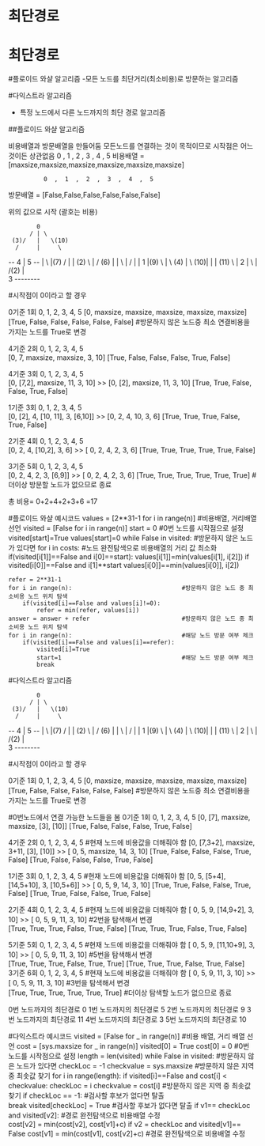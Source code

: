 # 최단경로

# 최단경로
#플로이드 와샬 알고리즘
-모든 노드를 최단거리(최소비용)로 방문하는 알고리즘

#다익스트라 알고리즘
- 특정 노드에서 다른 노드까지의 최단 경로 알고리즘

##플로이드 와샬 알고리즘

비용배열과 방문배열을 만들어둠
모든노드를 연결하는 것이 목적이므로 시작점은 어느것이든 상관없음
               0   ,   1   ,   2   ,   3   ,   4   ,   5
비용배열 = [maxsize,maxsize,maxsize,maxsize,maxsize,maxsize]

              0  ,  1  ,  2  ,  3  ,  4  ,  5
방문배열 = [False,False,False,False,False,False]

위의 값으로 시작
(괄호는 비용)

            0
          / | \
     (3)/   |   \(10)
      /     |     \ 
  -- 4      |      5 --
  |   \     |(7)  /    |
  | (2) \   |    / (6) | 
  |      \  |   /      |
  |          1         |(9)
   \        |   \ (4)  | 
     \  (10)|    |     |
 (11)  \    |    2     |
         \  |  /(2)    |  
             3  --------

#시작점이 0이라고 할 경우

0기준   1회  0,          1,       2,       3,       4,       5 
            [0,    maxsize, maxsize, maxsize, maxsize, maxsize]
            [True,   False,   False,   False,   False,   False] #방문하지 않은 노드중 최소 연결비용을 가지는 노드를 True로 변경

4기준   2회  0,        1,       2,       3,    4,     5                                       
            [0,        7, maxsize, maxsize,    3,    10]
            [True, False,   False,   False, True, False]

4기준   3회  0,        1,       2,       3,    4,     5                                     
            [0,    [7,2], maxsize,      11,    3,    10]  >>  [0,     [2], maxsize,      11,    3,    10]
                                                              [True, True,   False,   False, True, False]       

1기준   3회  0,      1,       2,          3,    4,      5                                     
            [0,    [2],       4,   [10, 11],    3,  [6,10]]  >>  [0,       2,    4,    10,    3,     6]
                                                                 [True, True, True, False, True, False]      
                                                                  
2기준   4회  0,   1,   2,    3,   4,   5                                     
            [0,   2,   4,  [10,2],  3,   6]  >>  [   0,   2,    4,    2,     3,     6]
                                                 [True, True, True, True, True, False]      

3기준   5회  0,   1,   2,   3,   4,     5                                     
            [0,   2,   4,   2,   3,  [6,9]]  >>  [   0,   2,    4,    2,     3,    6]
                                                 [True, True, True, True, True, True]       #더이상 방문할 노드가 없으므로 종료

총 비용= 0+2+4+2+3+6 =17

#플로이드 와샬 예시코드
values = [2**31-1 for i in range(n)]                #비용배열, 거리배열 선언
visited = [False for i in range(n)]
start = 0                                           #0번 노드를 시작점으로 설정
visited[start]=True
values[start]=0
while False in visited:                             #방문하지 않은 노드가 있다면
    for i in costs:                                 #노드 완전탐색으로 비용배열의 거리 값 최소화
        if(visited[i[1]]==False and i[0]==start):
            values[i[1]]=min(values[i[1], i[2]])
        if visited[i[0]]==False and i[1]**start
            values[i[0]]==min(values[i[0]], i[2])

    refer = 2**31-1
    for i in range(n):                               #방문하지 않은 노드 중 최소비용 노드 위치 탐색 
        if(visited[i]==False and values[i]!=0):      
            refer = min(refer, values[i])            
    answer = answer + refer                          #방문하지 않은 노드 중 최소비용 노드 위치 탐색
    for i in range(n):                               #해당 노드 방문 여부 체크
        if(visited[i]==False and values[i]==refer):  
            visited[i]=True                          
            start=1                                  #해당 노드 방문 여부 체크 
            break


#다익스트라 알고리즘

            0
          / | \
     (3)/   |   \(10)
      /     |     \ 
  -- 4      |      5 --
  |   \     |(7)  /    |
  | (2) \   |    / (6) | 
  |      \  |   /      |
  |          1         |(9)
   \        |   \ (4)  | 
     \  (10)|    |     |
 (11)  \    |    2     |
         \  |  /(2)    |  
             3  --------



#시작점이 0이라고 할 경우

0기준   1회  0,          1,       2,       3,       4,       5 
            [0,    maxsize, maxsize, maxsize, maxsize, maxsize]
            [True,   False,   False,   False,   False,   False] #방문하지 않은 노드중 최소 연결비용을 가지는 노드를 True로 변경

#0번노드에서 연결 가능한 노드들을 봄
0기준   1회  0,          1,       2,       3,      4,       5 
            [0,        [7], maxsize, maxsize,    [3],    [10]]
            [True,   False,   False,   False,   True,   False] 

4기준   2회  0,          1,       2,       3,      4,       5 
            #현재 노드에 비용값을 더해줘야 함
            [0,    [7,3+2], maxsize,    3+11,    [3],    [10]]   >>  [   0,     5, maxsize,    14,    3,    10]
            [True,   False,   False,   False,   True,   False]       [True, False,   False, False, True, False] 

1기준   3회  0,          1,       2,       3,      4,       5 
            #현재 노드에 비용값을 더해줘야 함
            [0,       5,  [5+4],  [14,5+10],     3,   [10,5+6]]   >>  [   0,    5,     9,    14,    3,    10]
            [True, True,  False,      False,  True,      False]       [True, True, False, False, True, False]            

2기준   4회     0,     1,     2,           3,    4,     5 
            #현재 노드에 비용값을 더해줘야 함
             [   0,    5,     9,    [14,9+2],    3,    10]   >>  [   0,    5,     9,    11,    3,    10]
            #2번을 탐색해서 변경  
             [True, True,  True,       False, True, False]       [True, True, True, False, True, False]            

5기준   5회  0,          1,       2,       3,      4,       5 
            #현재 노드에 비용값을 더해줘야 함
             [   0,    5,     9,   [11,10+9],    3,    10]   >>  [   0,    5,     9,    11,    3,    10]
            #5번을 탐색해서 변경  
             [True, True,  True,       False, True,  True]       [True, True, True, False, True, False]                       
3기준   6회  0,          1,       2,       3,      4,       5 
            #현재 노드에 비용값을 더해줘야 함
             [   0,    5,     9,   11,    3,    10]   >>  [   0,    5,     9,    11,    3,    10]
            #3번을 탐색해서 변경  
             [True, True,  True,  True, True,  True]   #더이상 탐색할 노드가 없으므로 종료 

0번 노드까지의 최단경로 0
1번 노드까지의 최단경로 5
2번 노드까지의 최단경로 9
3번 노드까지의 최단경로 11
4번 노드까지의 최단경로 3
5번 노드까지의 최단경로 10


#다익스트라 예시코드
visited = [False for _ in range(n)]                    #비용 배열, 거리 배열 선언
cost = [sys.maxsize for _ in range(n)]
visited[0] = True
cost[0] = 0                                            #0번 노드를 시작점으로 설정
length = len(visited)
while False in visited:                                #방문하지 않은 노드가 있다면
    checkLoc = -1
    checkvalue = sys.maxsize                           #방문하지 않은 지역 중 최솟값 찾기
    for i in range(length):
        if visited[i]==False and cost[i] < checkvalue:
            checkLoc = i
            checkvalue = cost[i]                       #방문하지 않은 지역 중 최솟값 찾기
    if checkLoc == -1:                                 #검사할 후보가 없다면 탈출         
        break
    visited[checkLoc] = True                           #검사할 후보가 없다면 탈출
    if v1== checkLoc and visited[v2]:                  #경로 완전탐색으로 비용배열 수정  
        cost[v2] = min(cost[v2], cost[v1]+c)
    if v2 = checkLoc and visited[v1]== False
        cost[v1] = min(cost[v1], cost[v2]+c)           #경로 완전탐색으로 비용배열 수정

